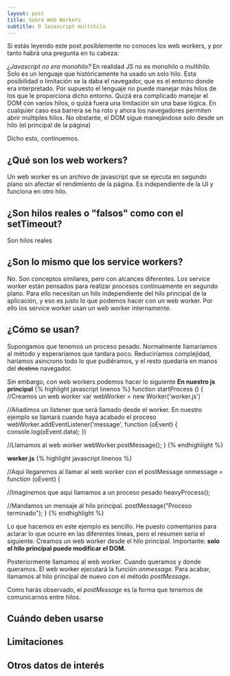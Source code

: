 ```yaml
---
layout: post
title: Sobre Web Workers
subtitle: O Javascript multihilo
---
```


Si estás leyendo este post posiblemente no conoces los web workers, y por tanto habrá una pregunta en tu cabeza:

*¿Javascript no era monohilo?*
En realidad JS no es monohilo o multihilo. Solo es un lenguaje que históricamente ha usado un solo hilo. Esta posibilidad o limitación se la daba el navegador, que es el entorno donde era interpretado. Por supuesto el lenguaje no puede manejar más hilos de los que le proporciona dicho entorno. Quizá era complicado manejar el DOM con varios hilos, o quizá fuera una limitación sin una base lógica. En cualquier caso esa barrera se ha roto y ahora los navegadores permiten abrir múltiples hilos. No obstante, el DOM sigue manejándose solo desde un hilo (el principal de la página)

Dicho esto, continuemos.

## ¿Qué son los web workers?
Un web worker es un archivo de javascript que se ejecuta en segundo plano sin afectar el rendimiento de la página. Es independiente de la UI y funciona en otro hilo.

## ¿Son hilos reales o "falsos" como con el setTimeout?
Son hilos reales

## ¿Son lo mismo que los service workers?
No. Son conceptos similares, pero con alcances diferentes. Los service worker están pensados para realizar procesos continuamente en segundo plano. Para ello necesitan un hilo independiente del hilo principal de la aplicación, y eso es justo lo que podemos hacer con un web worker. Por ello los service worker usan un web worker internamente. 

## ¿Cómo se usan?
Supongamos que tenemos un proceso pesado. Normalmente llamaríamos al método y esperaríamos que tardara poco. Reduciríamos complejidad, haríamos asincrono todo lo que pudiéramos, y el resto quedaría en manos del ~~destino~~ navegador.

Sin embargo, con web workers podemos hacer lo siguiente
**En nuestro js principal**
{% highlight javascript linenos %}
function startProcess () {
  //Creamos un web worker
  var webWorker = new Worker('worker.js')

  //Añadimos un listener que será llamado desde el worker. En nuestro ejemplo se llamará cuando haya acabado el proceso
  webWorker.addEventListener('message', function (oEvent) {
    console.log(oEvent.data);
  })

  //Llamamos al web worker
  webWorker.postMessage();
}
{% endhighlight %}

**worker.js**
{% highlight javascript linenos %}

//Aquí llegaremos al llamar al web worker con el postMessage
onmessage = function (oEvent) {				

  //Imaginemos que aquí llamamos a un proceso pesado
  heavyProcess();

  //Mandamos un mensaje al hilo principal.
  postMessage("Proceso terminado");
}
{% endhighlight %}

Lo que hacemos en este ejemplo es sencillo. He puesto comentarios para aclarar lo que ocurre en las diferentes líneas, pero el resumen sería el siguiente. Creamos un web worker desde el hilo principal. Importante: **solo el hilo principal puede modificar el DOM.**

Posteriormente llamamos al web worker. Cuando queramos y donde queramos. El web worker ejecutará la función *onmessage*. Para acabar, llamamos al hilo principal de nuevo con el método *postMessage*.

Como harás observado, el *postMessage* es la forma que tenemos de comunicarnos entre hilos.

## Cuándo deben usarse

## Limitaciones

## Otros datos de interés
